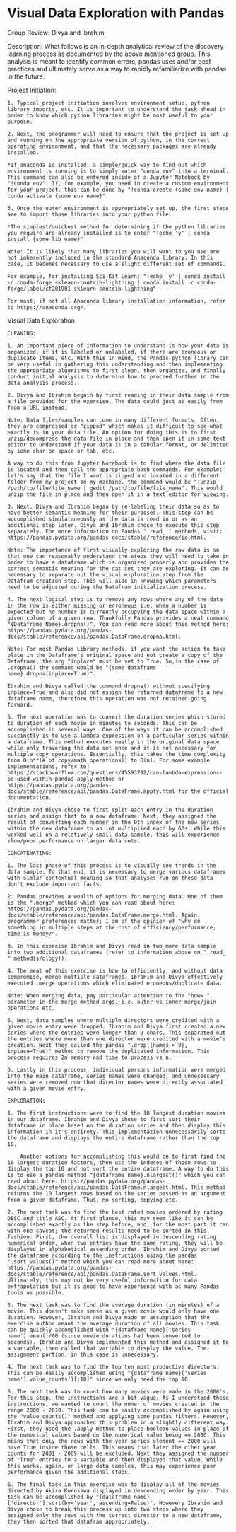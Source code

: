 # Visual Data Exploration with Pandas

Group Review: Divya and Ibrahim

Description: What follows is an in-depth analytical review of the discovery learning process as documented by the above mentioned group. This analysis is meant to identify common errors, pandas uses and/or best practices and ultimately serve as a way to rapidly refamiliarize with pandas in the future.

Project Initiation:

    1. Typical project initiation involves environment setup, python library imports, etc. It is important to understand the task ahead in order to know which python libraries might be most useful to your purpose.

    2. Next, the programmer will need to ensure that the project is set up and running on the appropriate version of python, in the correct operating environment, and that the necessary packages are already installed.

    *If anaconda is installed, a simple/quick way to find out which environment is running is to simply enter "conda env" into a terminal. This command can also be entered inside of a Jupyter Notebook by "!conda env". If, for example, you need to create a custom environment for your project, this can be done by "!conda create {some env name} | conda activate {some env name}"

    3. Once the outer environment is appropriately set up, the first steps are to import those libraries into your python file.

    *The simplest/quickest method for determining if the python libraries you require are already installed is to enter "!echo 'y' | conda install {some lib name}"

    Note: It is likely that many libraries you will want to you use are not inherently included in the standard Anaconda library. In this case, it becomes necessary to use a slight different set of commands.

    For example, for installing Sci Kit Learn: "!echo 'y' | conda install -c conda-forge sklearn-contrib-lightning | conda install -c conda-forge/label/cf201901 sklearn-contrib-lightning"
    
    For most, if not all Anaconda library installation information, refer to https://anaconda.org/.

Visual Data Exploration

    CLEANING:

    1. An important piece of information to understand is how your data is organized, if it is labeled or unlabeled, if there are eroneous or duplicate items, etc. With this in mind, the Pandas python library can be very useful in gathering this understanding and then implementing the appropriate algorithms to first clean, then organize, and finally conduct initial analysis to determine how to proceed further in the data analysis process.

    2. Divya and Ibrahim begain by first reading in their data sample from a file provided for the exercise. The data could just as easily from from a URL instead.

    Note: Data files/samples can come in many different formats. Often, they are compressed or "zipped" which makes it difficult to see what exactly is in your data file. An option for doing this is to first unzip/decompress the data file in place and then open it in some text editor to understand if your data is in a tabular format, or delimited by some char or space or tab, etc.

    A way to do this from Jupyter Notebook is to find where the data file is located and then call the appropriate bash commands. For example: let's say that the file I want is zipped and located in a different folder from my project on my machine, the command would be "!unzip /path/to/file/file_name | gedit /path/to/file/file_name". This would unzip the file in place and then open it in a text editor for viewing.

    3. Next, Divya and Ibrahim began by re-labeling their data so as to have better semantic meaning for their purposes. This step can be accomplished simulataneously as the data is read in or as an additional step later. Divya and Ibrahim chose to execute this step separately. For more information on Pandas ".read_ " methods, visit: https://pandas.pydata.org/pandas-docs/stable/reference/io.html.

    Note: The importance of first visually exploring the raw data is so that one can reasonably understand the steps they will need to take in order to have a dataframe which is organized properly and provides the correct semantic meaning for the dat set they are exploring. It can be necessary to separate out the visual exploration step from the Datafram creation step. This will aide in knowing which parameters need to be adjusted during the Datafram initialization process.

    4. The next logical step is to remove any rows where any of the data in the row is either missing or erroneous i.e. when a number is expected but no number is currently occupying the data space within a given column of a given row. Thankfully Pandas provides a neat command       "{Dataframe Name}.dropna()". You can read more about this method here: https://pandas.pydata.org/pandas-docs/stable/reference/api/pandas.DataFrame.dropna.html.

    Note: For most Pandas Library methods, if you want the action to take place in the Dataframe's original space and not create a copy of the Dataframe, the arg "inplace" must be set to True. So,in the case of .dropna() the command would be "{some dataframe name}.dropna(inplace=True)".

    Ibrahim and Divya called the command dropna() without specifying inplace=True and also did not assign the returned dataframe to a new dataframe name, therefore this operation was not retained going forward.

    5. The next operation was to convert the duration series which stored to duration of each movie in minutes to seconds. This can be accomplished in several ways. One of the ways it can be accomplished succinctly is to use a lambda expression on a particular series within a dataframe. This method executes neatly in the original data space while only travering the data set once and it is not necessary for multiple copy operations. Essentially, this takes the time complexity from O(n**(# of copy/math operations)) to O(n). For some example implementations, refer to: https://stackoverflow.com/questions/45593792/can-lambda-expressions-be-used-within-pandas-apply-method or https://pandas.pydata.org/pandas-docs/stable/reference/api/pandas.DataFrame.apply.html for the official documentation.

    Ibrahim and Divya chose to first split each entry in the duration series and assign that to a new dataframe. Next, they assigned the result of converting each number in the 0th index of the new series within the new dataframe to an int multiplied each by 60s. While this worked well on a relatively small data sample, this will experience slow/poor performance on larger data sets.

    CONCATENATING:

    1. The last phase of this process is to visually see trends in the data sample. To that end, it is necessary to merge various dataframes with simlar contextual meaning so that analyses run on these data don't exclude important facts.

    2. Pandas provides a wealth of options for merging data. One of them is the ".merge" method which you can read about here: https://pandas.pydata.org/pandas-docs/stable/reference/api/pandas.DataFrame.merge.html. Again, programmer preferences matter; I am of the opinion of "why do something in multiple steps at the cost of efficiency/performance; time is money?".

    3. In this exercise Ibrahim and Divya read in two more data sample into two additional dataframes (refer to information above on ".read_ " method(s/ology)).

    4. The meat of this exercise is how to efficiently, and without data compromise, merge multiple dataframes. Ibrahim and Divya effectively executed .merge operations which eliminated eroneous/duplicate data.

    Note: When merging data, pay particular attention to the "how= " parameter in the merge method args. i.e. outer vs inner merge/join operations etc.

    5. Next, data samples where multiple directors were credited with a given movie entry were dropped. Ibrahim and Divya first created a new series where the entries were longer than 9 chars. This separated out the entries where more than one director were credited with a movie's creation. Next they called the pandas ".drop({names > 9}, inplace=True)" method to remove the duplicated information. This process requires 2n memory and time to process vs n.

    6. Lastly in this process, individual persons information were merged into the main dataframe, series names were changed, and unnecessary series were removed now that director names were directly associated with a given movie entry.

    EXPLORATION:

    1. The first instructions were to find the 10 longest duration movies in our dataframe. Ibrahim and Divya chose to first sort their dataframe in place based on the duration series and then display this information in it's entirety. This implementation unnecessarily sorts the dataframe and displays the entire dataframe rather than the top 10.

        Another options for accomplishing this would be to first find the 10 largest duration factors, then use the indeces of those rows to display the top 10 and not sort the entire dataframe. A way to do this is to use a pandas method "{dataframe name}.nlargest()" which you can read about here: https://pandas.pydata.org/pandas-docs/stable/reference/api/pandas.DataFrame.nlargest.html. This method returns the 10 largest rows based on the series passed as an argument from a given dataframe. Thus, no sorting, copying etc.

    2. The next task was to find the best rated movies ordered by rating DESC and title ASC. At first glance, this may seem like it can be accomplished exactly as the step before, and, for the most part it can with one caveat; the returned results need to be sorted in this fashion: First, the overall list is displayed in descending rating numerical order, when two entries have the same rating, they will be displayed in alphabetical ascending order. Ibrahim and Divya sorted the dataframe according to the instructions using the pandas ".sort_values()" method which you can read more about here: https://pandas.pydata.org/pandas-docs/stable/reference/api/pandas.DataFrame.sort_values.html. Ultimately, this may not be very useful information for data extrapolation but it is good to have experience with as many Pandas tools as possible.

    3. The next task was to find the average duration (in minutes) of a movie. This doesn't make sense as a given movie would only have one duration. However, Ibrahim and Divya made an assumption that the exercise author meant the average duration of all movies. This task can be quickly accomplished with "{dataframe name}['series name'].mean()/60 (since movie durations had been converted to seconds). Ibrahim and Divya implemented this method and assigned it to a variable, then called that variable to display the value. The assignment portion, in this case is unnecessary.

    4. The next task was to find the top ten most productive directors. This can be easily accomplished using "{dataframe name}['series name'].value_counts()[:10]" since we only need the top 10.

    5. The next task was to count how many movies were made in the 2000's. For this step, the instructions are a bit vague. As I understood these instructions, we wanted to count the numer of movies created in the range 2000 - 2010. This task can be easily accomplished by again using the "value_counts()" method and applying some pandas filters. However, Ibrahim and Divya approached this problem in a slightly different way. First, they used the .apply method to place boolean values in place of the numerical values based on the numerical value being == 2000. This means that only the rows with the year series element == 2000 will have True inside those cells. This means that later the other year counts for 2001 - 2009 will be excluded. Next they assigned the number of "True" entries to a variable and then displayed that value. While this works, again, on large data samples, this may experience poor performance given the additional steps.

    6. The final task in this exercise was to display all of the movies directed by Akira Kurosawa displayed in descending order by year. This task can be accomplished by "{dataframe name}['director'].sort(by='year', ascending=False)". Howevery Ibrahim and Divya chose to break this process up into two steps where they assigned only the rows with the correct director to a new dataframe, they then sorted that datafram appropriately.
